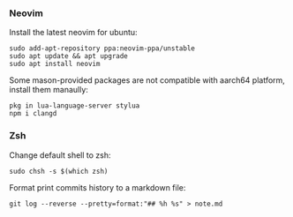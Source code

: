 ### Neovim

Install the latest neovim for ubuntu:

```
sudo add-apt-repository ppa:neovim-ppa/unstable
sudo apt update && apt upgrade
sudo apt install neovim
```

Some mason-provided packages are not compatible with aarch64 platform,
install them manaully:

```
pkg in lua-language-server stylua
npm i clangd
```

### Zsh

Change default shell to zsh:

```
sudo chsh -s $(which zsh)
```

Format print commits history to a markdown file:

```
git log --reverse --pretty=format:"## %h %s" > note.md
```
